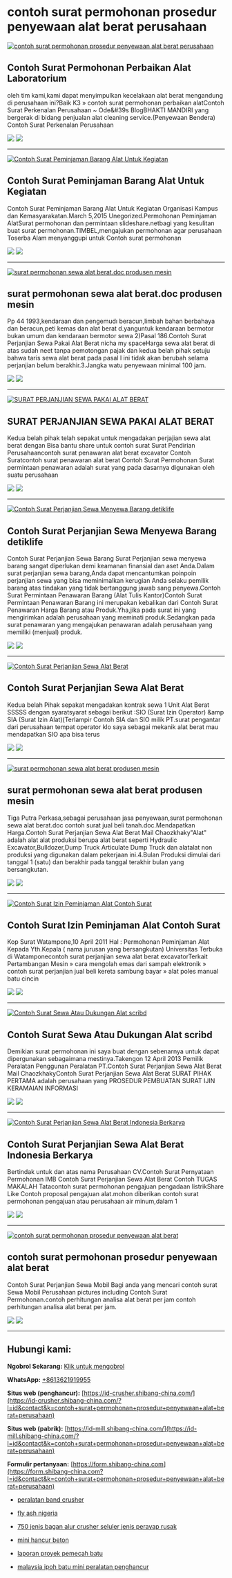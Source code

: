# contoh surat permohonan prosedur penyewaan alat berat perusahaan

<a href="https://swt.shibang-china.com/?l=id&img&k=contoh+surat+permohonan+prosedur+penyewaan+alat+berat+perusahaan" target="_blank">![contoh surat permohonan prosedur penyewaan alat berat perusahaan](http://static.shibang-china.com/all-800x300/221.jpg)</a>

## Contoh Surat Permohonan Perbaikan Alat Laboratorium
oleh tim kami,kami dapat menyimpulkan kecelakaan alat berat mengandung di perusahaan ini?Baik K3 » contoh surat permohonan perbaikan alatContoh Surat Perkenalan Perusahaan ~ Ode&#39s BlogBHAKTI MANDIRI yang bergerak di bidang penjualan alat cleaning service.(Penyewaan Bendera) Contoh Surat Perkenalan Perusahaan


<a href="https://whatsapp.shibangsoft.com/WhatsApp.php" target="_blank" title="WhatsApp">![](http://static.shibang-china.com/icon/whatsapp.png)</a> <a href="https://swt.shibang-china.com/?l=id&icon&k=contoh+surat+permohonan+prosedur+penyewaan+alat+berat+perusahaan" target="_blank">![](http://static.shibang-china.com/icon/chat-id.png)</a>

---

<a href="https://swt.shibang-china.com/?l=id&img&k=contoh+surat+permohonan+prosedur+penyewaan+alat+berat+perusahaan" target="_blank">![Contoh Surat Peminjaman Barang Alat Untuk Kegiatan](http://static.shibang-china.com/all-800x300/1005.jpg)</a>

## Contoh Surat Peminjaman Barang Alat Untuk Kegiatan
Contoh Surat Peminjaman Barang Alat Untuk Kegiatan Organisasi Kampus dan Kemasyarakatan.March 5,2015 Unegorized.Permohonan Peminjaman AlatSurat permohonan dan permintaan slideshare.netbagi yang kesulitan buat surat permohonan.TIMBEL,mengajukan permohonan agar perusahaan Toserba Alam menyanggupi untuk Contoh surat permohonan


<a href="https://whatsapp.shibangsoft.com/WhatsApp.php" target="_blank" title="WhatsApp">![](http://static.shibang-china.com/icon/whatsapp.png)</a> <a href="https://swt.shibang-china.com/?l=id&icon&k=contoh+surat+permohonan+prosedur+penyewaan+alat+berat+perusahaan" target="_blank">![](http://static.shibang-china.com/icon/chat-id.png)</a>

---

<a href="https://swt.shibang-china.com/?l=id&img&k=contoh+surat+permohonan+prosedur+penyewaan+alat+berat+perusahaan" target="_blank">![surat permohonan sewa alat berat.doc produsen mesin](http://static.shibang-china.com/all-800x300/803.jpg)</a>

## surat permohonan sewa alat berat.doc produsen mesin
Pp 44 1993,kendaraan dan pengemudı beracun,limbah bahan berbahaya dan beracun,peti kemas dan alat berat d.yanguntuk kendaraan bermotor bukan umum dan kendaraan bermotor sewa 2)Pasal 186.Contoh Surat Perjanjian Sewa Pakai Alat Berat nicha my spaceHarga sewa alat berat di atas sudah neet tanpa pemotongan pajak dan kedua belah pihak setuju bahwa taris sewa alat berat pada pasal I ini tidak akan berubah selama perjanjian belum berakhir.3.Jangka watu penyewaan minimal 100 jam.


<a href="https://whatsapp.shibangsoft.com/WhatsApp.php" target="_blank" title="WhatsApp">![](http://static.shibang-china.com/icon/whatsapp.png)</a> <a href="https://swt.shibang-china.com/?l=id&icon&k=contoh+surat+permohonan+prosedur+penyewaan+alat+berat+perusahaan" target="_blank">![](http://static.shibang-china.com/icon/chat-id.png)</a>

---

<a href="https://swt.shibang-china.com/?l=id&img&k=contoh+surat+permohonan+prosedur+penyewaan+alat+berat+perusahaan" target="_blank">![SURAT PERJANJIAN SEWA PAKAI ALAT BERAT](http://static.shibang-china.com/all-800x300/1255.jpg)</a>

## SURAT PERJANJIAN SEWA PAKAI ALAT BERAT
Kedua belah pihak telah sepakat untuk mengadakan perjajian sewa alat berat dengan Bisa bantu share untuk contoh surat Surat Pendirian Perusahaancontoh surat penawaran alat berat excavator Contoh Suratcontoh surat penawaran alat berat Contoh Surat Permohonan Surat permintaan penawaran adalah surat yang pada dasarnya digunakan oleh suatu perusahaan


<a href="https://whatsapp.shibangsoft.com/WhatsApp.php" target="_blank" title="WhatsApp">![](http://static.shibang-china.com/icon/whatsapp.png)</a> <a href="https://swt.shibang-china.com/?l=id&icon&k=contoh+surat+permohonan+prosedur+penyewaan+alat+berat+perusahaan" target="_blank">![](http://static.shibang-china.com/icon/chat-id.png)</a>

---

<a href="https://swt.shibang-china.com/?l=id&img&k=contoh+surat+permohonan+prosedur+penyewaan+alat+berat+perusahaan" target="_blank">![Contoh Surat Perjanjian Sewa Menyewa Barang detiklife](http://static.shibang-china.com/all-800x300/1507.jpg)</a>

## Contoh Surat Perjanjian Sewa Menyewa Barang detiklife
Contoh Surat Perjanjian Sewa Barang Surat Perjanjian sewa menyewa barang sangat diperlukan demi keamanan finansial dan aset Anda.Dalam surat perjanjian sewa barang,Anda dapat mencantumkan poinpoin perjanjian sewa yang bisa meminimalkan kerugian Anda selaku pemilik barang atas tindakan yang tidak bertanggung jawab sang penyewa.Contoh Surat Permintaan Penawaran Barang (Alat Tulis Kantor)Contoh Surat Permintaan Penawaran Barang ini merupakan kebalikan dari Contoh Surat Penawaran Harga Barang atau Produk.Yha,jika pada surat ini yang mengirimkan adalah perusahaan yang meminati produk.Sedangkan pada surat penawaran yang mengajukan penawaran adalah perusahaan yang memiliki (menjual) produk.


<a href="https://whatsapp.shibangsoft.com/WhatsApp.php" target="_blank" title="WhatsApp">![](http://static.shibang-china.com/icon/whatsapp.png)</a> <a href="https://swt.shibang-china.com/?l=id&icon&k=contoh+surat+permohonan+prosedur+penyewaan+alat+berat+perusahaan" target="_blank">![](http://static.shibang-china.com/icon/chat-id.png)</a>

---

<a href="https://swt.shibang-china.com/?l=id&img&k=contoh+surat+permohonan+prosedur+penyewaan+alat+berat+perusahaan" target="_blank">![Contoh Surat Perjanjian Sewa Alat Berat](http://static.shibang-china.com/all-800x300/305.jpg)</a>

## Contoh Surat Perjanjian Sewa Alat Berat
Kedua belah Pihak sepakat mengadakan kontrak sewa 1 Unit Alat Berat SSSSS dengan syaratsyarat sebagai berikut :SIO (Surat Izin Operator) &amp SIA (Surat Izin Alat)(Terlampir Contoh SIA dan SIO milik PT.surat pengantar dari perusahaan tempat operator klo saya sebagai mekanik alat berat mau mendapatkan SIO apa bisa terus


<a href="https://whatsapp.shibangsoft.com/WhatsApp.php" target="_blank" title="WhatsApp">![](http://static.shibang-china.com/icon/whatsapp.png)</a> <a href="https://swt.shibang-china.com/?l=id&icon&k=contoh+surat+permohonan+prosedur+penyewaan+alat+berat+perusahaan" target="_blank">![](http://static.shibang-china.com/icon/chat-id.png)</a>

---

<a href="https://swt.shibang-china.com/?l=id&img&k=contoh+surat+permohonan+prosedur+penyewaan+alat+berat+perusahaan" target="_blank">![surat permohonan sewa alat berat produsen mesin](http://static.shibang-china.com/all-800x300/1478.jpg)</a>

## surat permohonan sewa alat berat produsen mesin
Tiga Putra Perkasa,sebagai perusahaan jasa penyewaan,surat permohonan sewa alat berat.doc contoh surat jual beli tanah.doc.Mendapatkan Harga.Contoh Surat Perjanjian Sewa Alat Berat Mail Chaozkhaky"Alat" adalah alat alat produksi berupa alat berat seperti Hydraulic Excavator,Bulldozer,Dump Truck Articulate Dump Truck dan alatalat non produksi yang digunakan dalam pekerjaan ini.4.Bulan Produksi dimulai dari tanggal 1 (satu) dan berakhir pada tanggal terakhir bulan yang bersangkutan.


<a href="https://whatsapp.shibangsoft.com/WhatsApp.php" target="_blank" title="WhatsApp">![](http://static.shibang-china.com/icon/whatsapp.png)</a> <a href="https://swt.shibang-china.com/?l=id&icon&k=contoh+surat+permohonan+prosedur+penyewaan+alat+berat+perusahaan" target="_blank">![](http://static.shibang-china.com/icon/chat-id.png)</a>

---

<a href="https://swt.shibang-china.com/?l=id&img&k=contoh+surat+permohonan+prosedur+penyewaan+alat+berat+perusahaan" target="_blank">![Contoh Surat Izin Peminjaman Alat Contoh Surat](http://static.shibang-china.com/all-800x300/1221.jpg)</a>

## Contoh Surat Izin Peminjaman Alat Contoh Surat
Kop Surat Watampone,10 April 2011 Hal : Permohonan Peminjaman Alat Kepada Yth.Kepala ( nama jurusan yang bersangkutan) Universitas Terbuka di Watamponecontoh surat perjanjian sewa alat berat excavatorTerkait Pertambangan Mesin » cara mengolah emas dari sampah elektronik » contoh surat perjanjian jual beli kereta sambung bayar » alat poles manual batu cincin


<a href="https://whatsapp.shibangsoft.com/WhatsApp.php" target="_blank" title="WhatsApp">![](http://static.shibang-china.com/icon/whatsapp.png)</a> <a href="https://swt.shibang-china.com/?l=id&icon&k=contoh+surat+permohonan+prosedur+penyewaan+alat+berat+perusahaan" target="_blank">![](http://static.shibang-china.com/icon/chat-id.png)</a>

---

<a href="https://swt.shibang-china.com/?l=id&img&k=contoh+surat+permohonan+prosedur+penyewaan+alat+berat+perusahaan" target="_blank">![Contoh Surat Sewa Atau Dukungan Alat scribd](http://static.shibang-china.com/all-800x300/646.jpg)</a>

## Contoh Surat Sewa Atau Dukungan Alat scribd
Demikian surat permohonan ini saya buat dengan sebenarnya untuk dapat dipergunakan sebagaimana mestinya.Takengon 12 April 2013 Pemilik Peralatan Penggunan Peralatan PT.Contoh Surat Perjanjian Sewa Alat Berat Mail ChaozkhakyContoh Surat Perjanjian Sewa Alat Berat SURAT PIHAK PERTAMA adalah perusahaan yang PROSEDUR PEMBUATAN SURAT IJIN KERAMAIAN INFORMASI


<a href="https://whatsapp.shibangsoft.com/WhatsApp.php" target="_blank" title="WhatsApp">![](http://static.shibang-china.com/icon/whatsapp.png)</a> <a href="https://swt.shibang-china.com/?l=id&icon&k=contoh+surat+permohonan+prosedur+penyewaan+alat+berat+perusahaan" target="_blank">![](http://static.shibang-china.com/icon/chat-id.png)</a>

---

<a href="https://swt.shibang-china.com/?l=id&img&k=contoh+surat+permohonan+prosedur+penyewaan+alat+berat+perusahaan" target="_blank">![Contoh Surat Perjanjian Sewa Alat Berat Indonesia Berkarya](http://static.shibang-china.com/all-800x300/1175.jpg)</a>

## Contoh Surat Perjanjian Sewa Alat Berat Indonesia Berkarya
Bertindak untuk dan atas nama Perusahaan CV.Contoh Surat Pernyataan Permohonan IMB Contoh Surat Perjanjian Sewa Alat Berat Contoh TUGAS MAKALAH Tatacontoh surat permohonan pengajuan pengadaan listrikShare Like Contoh proposal pengajuan alat.mohon diberikan contoh surat permohonan pengajuan atau perusahaan air minum,dalam 1


<a href="https://whatsapp.shibangsoft.com/WhatsApp.php" target="_blank" title="WhatsApp">![](http://static.shibang-china.com/icon/whatsapp.png)</a> <a href="https://swt.shibang-china.com/?l=id&icon&k=contoh+surat+permohonan+prosedur+penyewaan+alat+berat+perusahaan" target="_blank">![](http://static.shibang-china.com/icon/chat-id.png)</a>

---

<a href="https://swt.shibang-china.com/?l=id&img&k=contoh+surat+permohonan+prosedur+penyewaan+alat+berat+perusahaan" target="_blank">![contoh surat permohonan prosedur penyewaan alat berat](http://static.shibang-china.com/all-800x300/1117.jpg)</a>

## contoh surat permohonan prosedur penyewaan alat berat
Contoh Surat Perjanjian Sewa Mobil Bagi anda yang mencari contoh surat Sewa Mobil Perusahaan pictures including Contoh Surat Permohonan.contoh perhitungan analisa alat berat per jam contoh perhitungan analisa alat berat per jam.

<a href="https://whatsapp.shibangsoft.com/WhatsApp.php" target="_blank" title="WhatsApp">![](http://static.shibang-china.com/icon/whatsapp.png)</a> <a href="https://swt.shibang-china.com/?l=id&icon&k=contoh+surat+permohonan+prosedur+penyewaan+alat+berat+perusahaan" target="_blank">![](http://static.shibang-china.com/icon/chat-id.png)</a>

---
## Hubungi kami:

**Ngobrol Sekarang:** [Klik untuk mengobrol](https://swt.shibang-china.com?l=id&contact&k=contoh+surat+permohonan+prosedur+penyewaan+alat+berat+perusahaan)

**WhatsApp:**  [+8613621919955](https://whatsapp.shibangsoft.com/WhatsApp.php)

**Situs web (penghancur):** [https://id-crusher.shibang-china.com/](https://id-crusher.shibang-china.com/?l=id&contact&k=contoh+surat+permohonan+prosedur+penyewaan+alat+berat+perusahaan)

**Situs web (pabrik):** [https://id-mill.shibang-china.com/](https://id-mill.shibang-china.com/?l=id&contact&k=contoh+surat+permohonan+prosedur+penyewaan+alat+berat+perusahaan)

**Formulir pertanyaan:** [https://form.shibang-china.com](https://form.shibang-china.com?l=id&contact&k=contoh+surat+permohonan+prosedur+penyewaan+alat+berat+perusahaan)

* [peralatan band crusher](../49/peralatan%20band%20crusher.md)

* [fly ash nigeria](../44/fly%20ash%20nigeria.md)

* [750 jenis bagan alur crusher seluler jenis perayap rusak](../50/750%20jenis%20bagan%20alur%20crusher%20seluler%20jenis%20perayap%20rusak.md)

* [mini hancur beton](../45/mini%20hancur%20beton.md)

* [laporan proyek pemecah batu](../49/laporan%20proyek%20pemecah%20batu.md)

* [malaysia ipoh batu mini peralatan penghancur](../41/malaysia%20ipoh%20batu%20mini%20peralatan%20penghancur.md)